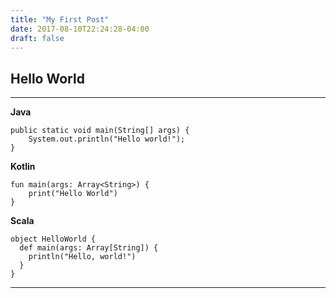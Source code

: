 ```yaml
---
title: "My First Post"
date: 2017-08-10T22:24:28-04:00
draft: false
---
```

## **Hello World**
---

**Java**
```
public static void main(String[] args) {
    System.out.println("Hello world!");
}
```
**Kotlin**
```
fun main(args: Array<String>) {
    print("Hello World")
}
```
**Scala**
```
object HelloWorld {
  def main(args: Array[String]) {
    println("Hello, world!")
  }
}
```

---

